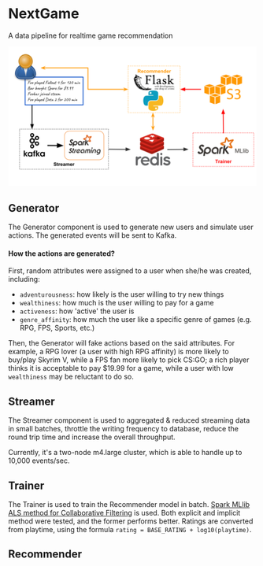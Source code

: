 # NextGame
A data pipeline for realtime game recommendation

![pipeline](img/pipeline.svg)

## Generator

The Generator component is used to generate new users and simulate user actions. The generated events will be sent to Kafka.

#### How the actions are generated?

First, random attributes were assigned to a user when she/he was created, including:

- `adventurousness`: how likely is the user willing to try new things
- `wealthiness`: how much is the user willing to pay for a game
- `activeness`: how 'active' the user is
- `genre_affinity`: how much the user like a specific genre of games (e.g. RPG, FPS, Sports, etc.)

Then, the Generator will fake actions based on the said attributes. For example, a RPG lover (a user with high RPG affinity) is more likely to buy/play Skyrim V, while a FPS fan more likely to pick CS:GO; a rich player thinks it is acceptable to pay $19.99 for a game, while a user with low `wealthiness` may be reluctant to do so.

## Streamer

The Streamer component is used to aggregated & reduced streaming data in small batches, throttle the writing frequency to database, reduce the round trip time and increase the overall throughput.

Currently, it's a two-node m4.large cluster, which is able to handle up to 10,000 events/sec.

## Trainer

The Trainer is used to train the Recommender model in batch. [Spark MLlib ALS  method for Collaborative Filtering](https://spark.apache.org/docs/2.2.1/mllib-collaborative-filtering.html) is used. Both explicit and implicit method were tested, and the former performs better. Ratings are converted from playtime, using the formula `rating = BASE_RATING + log10(playtime)`.

## Recommender

